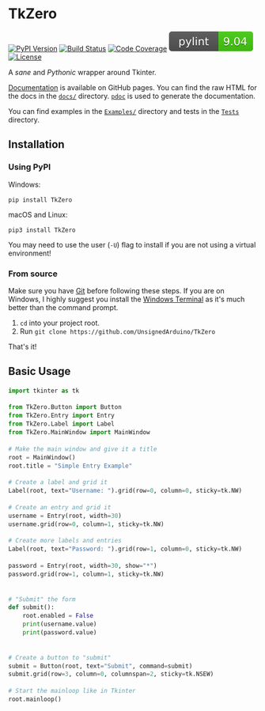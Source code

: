 # TkZero
[![PyPI Version][pypi-image]][pypi-url]
[![Build Status][build-image]][build-url]
[![Code Coverage][coverage-image]][coverage-url]
[![PyLint Score][pylint-image]][pylint-url]
[![License][license-image]][license-url]

A _sane_ and _Pythonic_ wrapper around Tkinter.

[Documentation](https://unsignedarduino.github.io/TkZero/) is available on 
GitHub pages. You can find the raw HTML for the docs in the 
[`docs/`](https://github.com/UnsignedArduino/TkZero/tree/main/docs) directory.
[`pdoc`](https://pdoc3.github.io/pdoc/) is used to generate the documentation.

You can find examples in the 
[`Examples/`](https://github.com/UnsignedArduino/TkZero/tree/main/Examples) 
directory and tests in the 
[`Tests`](https://github.com/UnsignedArduino/TkZero/tree/main/Tests) directory.

## Installation

### Using PyPI
Windows:
```commandline
pip install TkZero
```
macOS and Linux:
```shell
pip3 install TkZero
```
You may need to use the user (`-U`) flag to install if you are not using a 
virtual environment!

### From source
Make sure you have [Git](https://git-scm.com/) before following these steps. 
If you are on Windows, I highly suggest you install the 
[Windows Terminal](https://www.microsoft.com/en-us/p/windows-terminal/9n0dx20hk701)
as it's much better than the command prompt.

1. `cd` into your project root.
2. Run `git clone https://github.com/UnsignedArduino/TkZero`

That's it!

## Basic Usage

```python
import tkinter as tk

from TkZero.Button import Button
from TkZero.Entry import Entry
from TkZero.Label import Label
from TkZero.MainWindow import MainWindow

# Make the main window and give it a title
root = MainWindow()
root.title = "Simple Entry Example"

# Create a label and grid it
Label(root, text="Username: ").grid(row=0, column=0, sticky=tk.NW)

# Create an entry and grid it
username = Entry(root, width=30)
username.grid(row=0, column=1, sticky=tk.NW)

# Create more labels and entries
Label(root, text="Password: ").grid(row=1, column=0, sticky=tk.NW)

password = Entry(root, width=30, show="*")
password.grid(row=1, column=1, sticky=tk.NW)


# "Submit" the form
def submit():
    root.enabled = False
    print(username.value)
    print(password.value)


# Create a button to "submit"
submit = Button(root, text="Submit", command=submit)
submit.grid(row=3, column=0, columnspan=2, sticky=tk.NSEW)

# Start the mainloop like in Tkinter
root.mainloop()
```

<!-- Badges -->

[pypi-image]: https://img.shields.io/pypi/v/TkZero
[pypi-url]: https://pypi.org/project/TkZero/
[build-image]: https://github.com/UnsignedArduino/TkZero/actions/workflows/build.yml/badge.svg
[build-url]: https://github.com/UnsignedArduino/TkZero/actions/workflows/build.yml
[coverage-image]: https://codecov.io/gh/UnsignedArduino/TkZero/branch/main/graph/badge.svg?token=ZUP6MD6INL
[coverage-url]: https://codecov.io/gh/UnsignedArduino/TkZero
[license-image]: https://badgen.net/github/license/UnsignedArduino/TkZero
[license-url]: https://github.com/UnsignedArduino/TkZero/blob/main/LICENSE
[pylint-image]: assets/badges/pylint.svg
[pylint-url]: https://github.com/mperlet/pybadge
